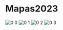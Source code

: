 # Mapas2023
![0 0](https://github.com/MarvinCadena/Mapas2023/assets/135383532/5f432ac7-7de7-48b3-9f1f-13b3df9d1cb2)
![0 1](https://github.com/MarvinCadena/Mapas2023/assets/135383532/ede73a9f-c452-45c1-a732-6be0e4d98847)
![0 2](https://github.com/MarvinCadena/Mapas2023/assets/135383532/7ef02be4-1e6b-4352-afdf-1585170d89e9)
![0 3](https://github.com/MarvinCadena/Mapas2023/assets/135383532/d6ac7261-0d21-41d4-b77c-b7ef91b79050)
